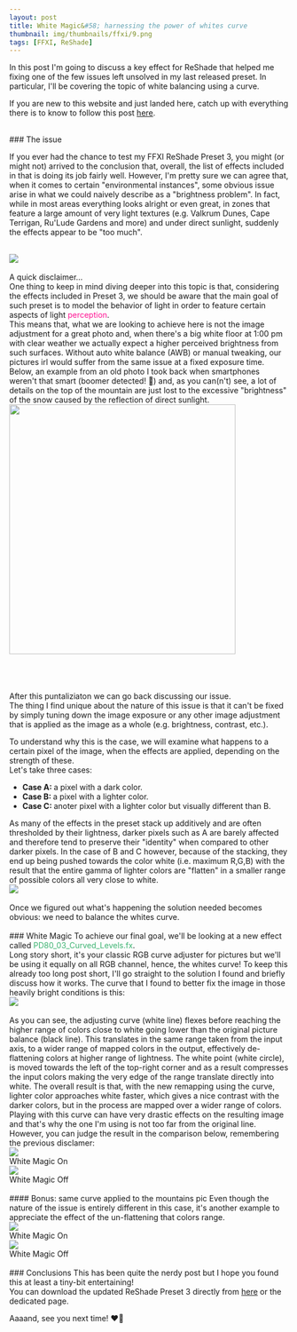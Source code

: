 ```yaml
---
layout: post
title: White Magic&#58; harnessing the power of whites curve
thumbnail: img/thumbnails/ffxi/9.png
tags: [FFXI, ReShade]
---
```


In this post I'm going to discuss a key effect for ReShade that helped me fixing one of the few issues left unsolved in my last released preset. In particular, I'll be covering the topic of white balancing using a curve.<br>

If you are new to this website and just landed here, catch up with everything there is to know to follow this post <a href="https://ariel-logos.github.io/ElfyLab/ffxireshadepreset/" target="_blank">here</a>.

<br>
### The issue

If you ever had the chance to test my FFXI ReShade Preset 3, you might (or might not) arrived to the conclusion that, overall, the list of effects included in that is doing its job fairly well. However, I'm pretty sure we can agree that, when it comes to certain "environmental instances", some obvious issue arise in what we could naively describe as a "brightness problem". In fact, while in most areas everything looks alright or even great, in zones that feature a large amount of very light textures (e.g. Valkrum Dunes, Cape Terrigan, Ru'Lude Gardens and more) and under direct sunlight, suddenly the effects appear to be "too much".<br><br>

<div class="custom-image-container-centered">
	<img src="/ElfyLab/img/posts/whiteissue1.png" style="max-height: 450px;"/>
</div>

<br>
A quick disclaimer...<br>
One thing to keep in mind diving deeper into this topic is that, considering the effects included in Preset 3, we should be aware that the main goal of such preset is to model the behavior of light in order to feature certain aspects of light <span style="color:DeepPink;">perception</span>.<br>This means that, what we are looking to achieve here is not the image adjustment for a great photo and, when there's a big white floor at 1:00 pm with clear weather we actually expect a higher perceived brightness from such surfaces. Without auto white balance (AWB) or manual tweaking, our pictures irl would suffer from the same issue at a fixed exposure time.<br>
Below, an example from an old photo I took back when smartphones weren't that smart (boomer detected! 👵) and, as you can(n't) see, a lot of details on the top of the mountain are just lost to the excessive "brightness" of the snow caused by the reflection of direct sunlight. <br>

<div class="custom-image-container-centered">
	<img src="/ElfyLab/img/posts/mountainswhiteissue.png" style="width: 90%; object-fit: cover; max-height: 500px;"/>
</div>
<br>
After this puntaliziaton we can go back discussing our issue.<br>
The thing I find unique about the nature of this issue is that it can't be fixed by simply tuning down the image exposure or any other image adjustment that is applied as the image as a whole (e.g. brightness, contrast, etc.).
<br>

To understand why this is the case, we will examine what happens to a certain pixel of the image, when the effects are applied, depending on the strength of these.<br>
Let's take three cases:
<ul>
<li><b>Case A: </b> a pixel with a dark color.</li>
<li><b>Case B: </b> a pixel with a lighter color.</li>
<li><b>Case C: </b> anoter pixel with a lighter color but visually different than B.</li>
</ul>
As many of the effects in the preset stack up additively and are often thresholded by their lightness, darker pixels such as A are barely affected and therefore tend to preserve their "identity" when compared to other darker pixels.
In the case of B and C however, because of the stacking, they end up being pushed towards the color white (i.e. maximum R,G,B) with the result that the entire gamma of lighter colors are "flatten" in a smaller range of possible colors all very close to white.
<div class="custom-image-container-centered">
	<img src="/ElfyLab/img/posts/pixels.png" style="max-height: 300px;"/>
</div>
<br>
Once we figured out what's happening the solution needed becomes obvious: we need to balance the whites curve.<br>
<br>
### White Magic
To achieve our final goal, we'll be looking at a new effect called <span style="color:MediumSeaGreen;">PD80_03_Curved_Levels.fx</span>.<br>
Long story short, it's your classic RGB curve adjuster for pictures but we'll be using it equally on all RGB channel, hence, the whites curve!
To keep this already too long post short, I'll go straight to the solution I found and briefly discuss how it works.
The curve that I found to better fix the image in those heavily bright conditions is this:
<br>
<div class="custom-image-container-centered">
	<img src="/ElfyLab/img/posts/whitecurve.png" style="max-height: 350px;"/>
</div>
<br>
As you can see, the adjusting curve (white line) flexes before reaching the higher range of colors close to white going lower than the original picture balance (black line). This translates in the same range taken from the input axis, to a wider range of mapped colors in the output, effectively de-flattening colors at higher range of lightness. The white point (white circle), is moved towards the left of the top-right corner and as a result compresses the input colors making the very edge of the range translate directly into white. The overall result is that, with the new remapping using the curve, lighter color approaches white faster, which gives a nice contrast with the darker colors, but in the process are mapped over a wider range of colors.
<br>
Playing with this curve can have very drastic effects on the resulting image and that's why the one I'm using is not too far from the original line. However, you can judge the result in the comparison below, remembering the previous disclamer:
<br>

<div class="mainSection">
        <div id="comp1" class="bal-container">
            <div class="bal-after">
                <img src="/ElfyLab/img/posts/whitefix1.png">
                <div class="bal-afterPosition afterLabel">
                    White Magic On
            </div>
            <div class="bal-before">
                <div class="bal-before-inset">
                    <img src="/ElfyLab/img/posts/whiteissue1.png">
                    <div class="bal-beforePosition beforeLabel">
                        White Magic Off
                    </div>
                </div>
            </div>
            <div class="bal-handle">
                <span class="handle-left-arrow"></span>
                <span class="handle-right-arrow"></span>
            </div>
        </div>
    </div>
</div>
<br>
#### Bonus: same curve applied to the mountains pic
Even though the nature of the issue is entirely different in this case, it's another example to appreciate the effect of the un-flattening that colors range. 

<div class="mainSection">
        <div id="comp2" class="bal-container">
            <div class="bal-after">
                <img src="/ElfyLab/img/posts/mountainswhitefix.png">
                <div class="bal-afterPosition afterLabel">
                    White Magic On
            </div>
            <div class="bal-before">
                <div class="bal-before-inset">
                    <img src="/ElfyLab/img/posts/mountainswhiteissue.png">
                    <div class="bal-beforePosition beforeLabel">
                        White Magic Off
                    </div>
                </div>
            </div>
            <div class="bal-handle">
                <span class="handle-left-arrow"></span>
                <span class="handle-right-arrow"></span>
            </div>
        </div>
    </div>
</div>
<br>
### Conclusions
This has been quite the nerdy post but I hope you found this at least a tiny-bit entertaining!<br>
You can download the updated ReShade Preset 3 directly from <a href="/ElfyLab/downloads/FFXI_Reshade3_(by_arielfy).ini" download>here</a> or the dedicated page.
<br>

Aaaand, see you next time! ❤️🐇




<script src="/ElfyLab/assets/js/imagecomparison.js"></script>

<script>
        new BeforeAfter({
            id: '#comp1'
        });
		new BeforeAfter({
            id: '#comp2'
        });
</script>

<script>
// Function to reload the page on orientation change
       function reloadOnOrientationChange() {
           location.reload();
       }
        // Attach the orientation change event listener
       window.addEventListener('orientationchange', reloadOnOrientationChange);
</script>